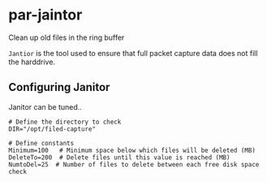 # par-jaintor
Clean up old files in the ring buffer

`Jantior` is the tool used to ensure that full packet capture data does not fill the harddrive.



## Configuring Janitor

Janitor can be tuned.. 

```
# Define the directory to check
DIR="/opt/filed-capture"

# Define constants
Minimum=100   # Minimum space below which files will be deleted (MB)
DeleteTo=200  # Delete files until this value is reached (MB)
NumtoDel=25  # Number of files to delete between each free disk space check
```
